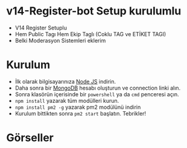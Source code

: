 # v14-Register-bot Setup kurulumlu
- V14 Register Setuplu
- Hem Public Tagı Hem Ekip Taglı (Coklu TAG ve ETİKET TAGI)
- Belki Moderasyon Sistemleri eklerim
# Kurulum

* İlk olarak bilgisayarınıza [Node JS](https://nodejs.org/en/) indirin.
* Daha sonra bir [MongoDB](http://mongodb.com) hesabı oluşturun ve connection linki alın.
* Sonra klasörün içerisinde bir `powershell` ya da `cmd` penceresi açın.
* ```npm install``` yazarak tüm modülleri kurun.
* ```npm install pm2 -g``` yazarak pm2 modülünü indirin
* Kurulum bittikten sonra ```pm2 start``` başlatın. Tebrikler!

# Görseller
